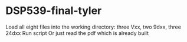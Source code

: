 # DSP539-final-tyler

Load all eight files into the working directory: three Vxx, two 9dxx, three 24dxx
Run script
Or just read the pdf which is already built
